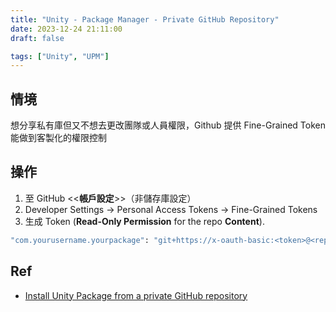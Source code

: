 ```yaml
---
title: "Unity - Package Manager - Private GitHub Repository"
date: 2023-12-24 21:11:00
draft: false

tags: ["Unity", "UPM"]
---
```


## 情境

想分享私有庫但又不想去更改團隊或人員權限，Github 提供 Fine-Grained Token 能做到客製化的權限控制

## 操作

1. 至 GitHub  <<**帳戶設定**>>（非儲存庫設定）
2. Developer Settings  ->  Personal Access Tokens -> Fine-Grained Tokens
3. 生成 Token (**Read-Only Permission** for the repo **Content**).

```bash 
"com.yourusername.yourpackage": "git+https://x-oauth-basic:<token>@<repo>?path=<folder>"
```

## Ref
- [Install Unity Package from a private GitHub repository](https://medium.com/@dasannikov/install-unity-package-from-a-private-github-repository-9a40066b335f)